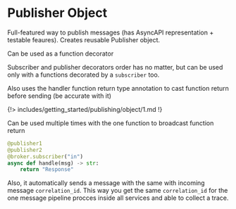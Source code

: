 # Publisher Object

Full-featured way to publish messages (has AsyncAPI representation + testable feaures).
Creates reusable Publisher object.

Can be used as a function decorator

Subscriber and publisher decorators order has no matter, but can be used only with a functions decorated by a `subscriber` too.

Also uses the handler function return type annotation to cast function return before sending (be accurate with it)

{!> includes/getting_started/publishing/object/1.md !}

Can be used multiple times with the one function to broadcast function return

```python
@publisher1
@publisher2
@broker.subscriber("in")
async def handle(msg) -> str:
    return "Response"
```

Also, it automatically sends a message with the same with incoming message `correlation_id`. This way you get the same `correlation_id` for the one message pipeline procces inside all services and able to collect a trace.
